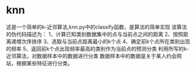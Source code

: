 # knn
这是一个简单的k-近邻算法,knn.py中的classify函数，是算法的简单实现
该算法的伪代码描述为：
1、计算已知类别数据集中的点与当前点之间的距离
2、按照距离递增次序排序
3、选取与当前点距离最小的k个点
4、确定前k个点所在类别出现的频率
5、返回前k个点出现频率最高的类别作为当前点的预测分类
利用所写的k-近邻算法，对数据样本中的数据进行分类
数据样本中的数据是关于某人约会网站，根据某些特征进行分类。
